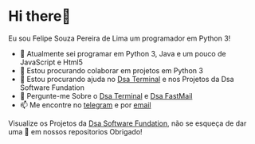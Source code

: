 # Hi there👋
Eu sou Felipe Souza Pereira de Lima um programador em Python 3!

- 🔭 Atualmente sei programar em Python 3, Java e um pouco de JavaScript e Html5
- 👯 Estou procurando colaborar em projetos em Python 3
- 🤔 Estou procurando ajuda no [Dsa Terminal](https://github.com/Dsa-Terminal/Dsa-Terminal) e nos Projetos da Dsa Software Fundation
- 💬 Pergunte-me Sobre o [Dsa Terminal](https://github.com/Dsa-Terminal/Dsa-Terminal) e [Dsa FastMail](https://github.com/Dsa-Software/Fastmail)
- 📫 Me encontre no [telegram](https:/t.me/felipe_souza_pereira_lima) e por [email](mailto:salve.laborator@gmail.com)

Visualize os Projetos da [Dsa Software Fundation](https://github.com/Dsa-Software), não se esqueça de dar uma 🌟 em nossos repositorios
Obrigado!

